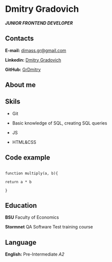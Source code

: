 # Dmitry Gradovich

#### ***JUNIOR FRONTEND DEVELOPER***

## Contacts
**E-mail:**   dimass.gr@gmail.com



**Linkedin:**  [Dmitry Gradovich](https://www.linkedin.com/in/grdmitry/)



**GitHub:**  [GrDmitry](https://github.com/GrDmitry/)

## About me



## Skils

* Git

* Basic knowledge of SQL, creating SQL queries

* JS

* HTML&CSS





## Code example

```

function multiply(a, b){

return a * b

}

```



## Education

**BSU** Faculty of Economics 



**Stormnet** QA Software Test training course



## Language

**English:** Pre-Intermediate *A2*

